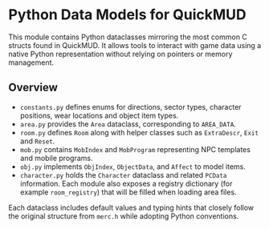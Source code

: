 # Python Data Models for QuickMUD

This module contains Python dataclasses mirroring the most common C structs found in QuickMUD.
It allows tools to interact with game data using a native Python representation without relying on
pointers or memory management.

## Overview

- `constants.py` defines enums for directions, sector types, character positions,
  wear locations and object item types.
- `area.py` provides the `Area` dataclass, corresponding to `AREA_DATA`.
- `room.py` defines `Room` along with helper classes such as `ExtraDescr`, `Exit` and `Reset`.
- `mob.py` contains `MobIndex` and `MobProgram` representing NPC templates and mobile programs.
- `obj.py` implements `ObjIndex`, `ObjectData`, and `Affect` to model items.
- `character.py` holds the `Character` dataclass and related `PCData` information.
  Each module also exposes a registry dictionary (for example `room_registry`)
  that will be filled when loading area files.

Each dataclass includes default values and typing hints that closely follow the original structure
from `merc.h` while adopting Python conventions.
